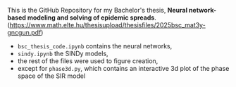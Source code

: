 This is the GitHub Repository for my Bachelor's thesis, **Neural network-based modeling and solving of epidemic spreads**.
(https://www.math.elte.hu/thesisupload/thesisfiles/2025bsc_mat3y-gncgun.pdf)
- `bsc_thesis_code.ipynb` contains the neural networks,  
- `sindy.ipynb` the SINDy models,  
- the rest of the files were used to figure creation,  
- except for `phase3d.py`, which contains an interactive 3d plot of the phase space of the SIR model
